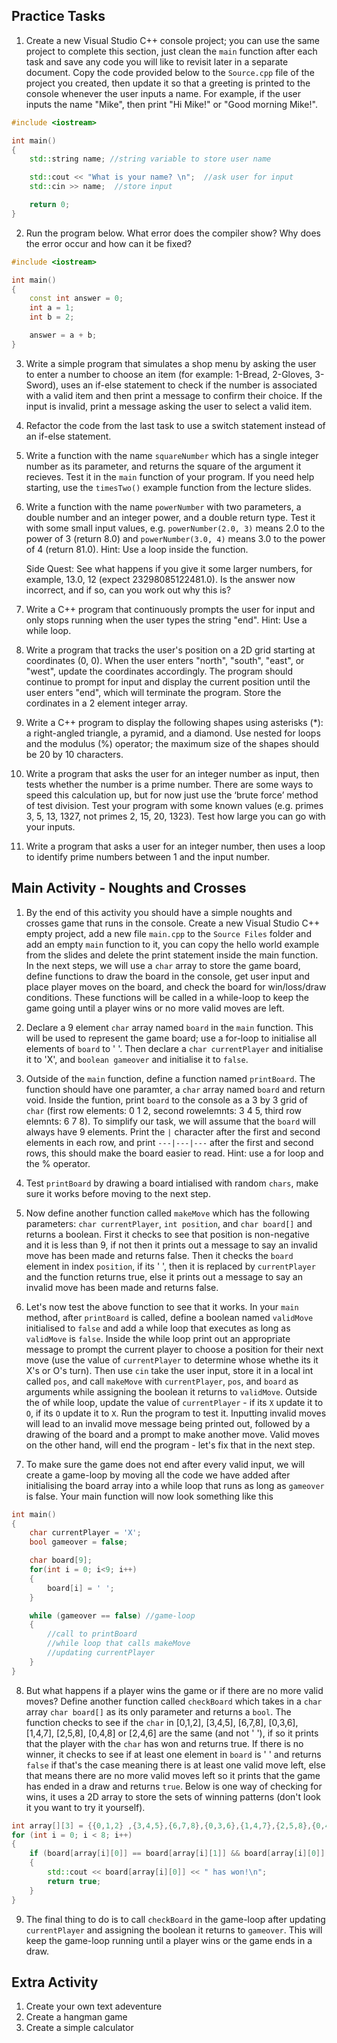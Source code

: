 Practice Tasks
--------------
1. Create a new Visual Studio C++ console project; you can use the same project to complete this section, just clean the `main` function after each task and save any code you will like to revisit later in a separate document. Copy the code provided below to the `Source.cpp` file of the project you created, then update it so that a greeting is printed to the console whenever the user inputs a name. For example, if the user inputs the name "Mike", then print "Hi Mike!" or "Good morning Mike!".
   
~~~cpp
#include <iostream>

int main()
{
	std::string name; //string variable to store user name

	std::cout << "What is your name? \n";  //ask user for input
	std::cin >> name;  //store input

	return 0;
}
~~~

2. Run the program below. What error does the compiler show? Why does the error occur and how can it be fixed?
~~~cpp
#include <iostream>

int main()
{
	const int answer = 0;
	int a = 1;
	int b = 2;

	answer = a + b;
}
~~~

3. Write a simple program that simulates a shop menu by asking the user to enter a number to choose an item (for example: 1-Bread, 2-Gloves, 3-Sword), uses an if-else statement to check if the number is associated with a valid item and then print a message to confirm their choice. If the input is invalid, print a message asking the user to select a valid item.
4. Refactor the code from the last task to use a switch statement instead of an if-else statement.
5. Write a function with the name `squareNumber` which has a single integer number as its parameter, and returns the square of the argument it recieves. Test it in the `main` function of your program. If you need help starting, use the `timesTwo()` example function from the lecture slides.
6. Write a function with the name `powerNumber` with two parameters, a double number and an integer power, and a double return type. Test it with some small input values, e.g. `powerNumber(2.0, 3)` means 2.0 to the power of 3 (return 8.0) and `powerNumber(3.0, 4)` means 3.0 to the power of 4 (return 81.0). Hint: Use a loop inside the function.

    Side Quest: See what happens if you give it some larger numbers, for example, 13.0, 12 (expect 23298085122481.0). Is the answer now incorrect, and if so, can you work out why this is?

7. Write a C++ program that continuously prompts the user for input and only stops running when the user types the string "end". Hint: Use a while loop.

8.	Write a program that tracks the user's position on a 2D grid starting at coordinates (0, 0). When the user enters "north", "south", "east", or "west", update the coordinates accordingly. The program should continue to prompt for input and display the current position until the user enters "end", which will terminate the program. Store the cordinates in a 2 element integer array.
   
9.	Write a C++ program to display the following shapes using asterisks (*): a right-angled triangle, a pyramid, and a diamond. Use nested for loops and the modulus (%) operator; the maximum size of the shapes should be 20 by 10 characters.
    
10.	Write a program that asks the user for an integer number as input, then tests whether the number is a prime number. There are some ways to speed this calculation up, but for now just use the ‘brute force’ method of test division. Test your program with some known values (e.g. primes 3, 5, 13, 1327, not primes 2, 15, 20, 1323). Test how large you can go with your inputs.

11.	Write a program that asks a user for an integer number, then uses a loop to identify prime numbers between 1 and the input number. 

Main Activity - Noughts and Crosses
------------
1. By the end of this activity you should have a simple noughts and crosses game that runs in the console. Create a new Visual Studio C++ empty project, add a new file `main.cpp` to the `Source Files` folder and add an empty `main` function to it, you can copy the hello world example from the slides and delete the print statement inside the main function. In the next steps, we will use a `char` array to store the game board, define functions to draw the board in the console, get user input and place player moves on the board, and check the board for win/loss/draw conditions. These functions will be called in a while-loop to keep the game going until a player wins or no more valid moves are left.

2. Declare a 9 element `char` array named `board` in the `main` function. This will be used to represent the game board; use a for-loop to initialise all elements of `board` to ' '. Then declare a `char currentPlayer` and initialise it to 'X', and `boolean gameover` and initialise it to `false`.

3. Outside of the `main` function, define a function named `printBoard`. The function should have one paramter, a `char` array named `board` and return void. Inside the funtion, print `board` to the console as a 3 by 3 grid of `char` (first row elements: 0 1 2, second rowelemnts: 3 4 5, third row elemnts: 6 7 8). To simplify our task, we will assume that the `board` will always have 9 elements. Print the `|` character after the first and second elements in each row, and print `---|---|---` after the first and second rows, this should make the board easier to read. Hint: use a for loop and the % operator.

4. Test `printBoard` by drawing a board intialised with random `chars`, make sure it works before moving to the next step.

5. Now define another function called `makeMove` which has the following parameters: `char currentPlayer`, `int position`, and  `char board[]` and returns a boolean. First it checks to see that position is non-negative and it is less than 9, if not then it  prints out a message to say an invalid move has been made and returns false. Then it checks the `board` element in index `position`, if its ' ', then it is replaced by `currentPlayer` and the function returns true, else it prints out a message to say an invalid move has been made and returns false.

6. Let's now test the above function to see that it works. In your `main` method, after `printBoard` is called, define a boolean named `validMove` initialised to `false` and add a while loop that executes as long as `validMove` is `false`. Inside the while loop print out an appropriate message to prompt the current player to choose a position for their next move (use the value of `currentPlayer` to determine whose whethe its it X's or O's turn). Then use `cin` take the user input, store it in a local int called `pos`, and call `makeMove` with `currentPlayer`, `pos`, and `board` as arguments while assigning the boolean it returns to `validMove`. Outside the of while loop, update the value of `currentPlayer` - if its `X` update it to `O`, if its `O` update it to `X`. Run the program to test it. Inputting invalid moves will lead to an invalid move message being printed out, followed by a drawing of the board and a prompt to make another move. Valid moves on the other hand, will end the program - let's fix that in the next step.

8. To make sure the game does not end after every valid input, we will create a game-loop by moving all the code we have added after initialising the board array into a while loop that runs as long as `gameover` is false. Your main function will now look something like this

~~~cpp
int main()
{
	char currentPlayer = 'X';
	bool gameover = false;

	char board[9];
	for(int i = 0; i<9; i++)
	{
		board[i] = ' ';
	}

	while (gameover == false) //game-loop
	{
		//call to printBoard
		//while loop that calls makeMove
		//updating currentPlayer
	}
}
~~~
8. But what happens if a player wins the game or if there are no more valid moves? Define another function called `checkBoard` which takes in a `char` array `char board[]` as its only parameter and returns a `bool`. The function checks to see if the `char` in [0,1,2], [3,4,5], [6,7,8], [0,3,6], [1,4,7], [2,5,8], [0,4,8] or [2,4,6] are the same (and not ' '), if so it prints that the player with the `char` has won and returns true. If there is no winner, it checks to see if at least one element in `board` is ' ' and returns `false` if that's the case meaning there is at least one valid move left, else that means there are no more valid moves left so it prints that the game has ended in a draw and returns `true`. Below is one way of checking for wins, it uses a 2D array to store the sets of winning patterns (don't look it you want to try it yourself).

~~~cpp
int array[][3] = {{0,1,2} ,{3,4,5},{6,7,8},{0,3,6},{1,4,7},{2,5,8},{0,4,8}, {2,4,6}};
for (int i = 0; i < 8; i++)
{
    if (board[array[i][0]] == board[array[i][1]] && board[array[i][0]] == board[array[i][2]] && board[array[i][0]] != ' ')
    {
        std::cout << board[array[i][0]] << " has won!\n";
        return true;
    }
}
~~~

9. The final thing to do is to call `checkBoard` in the game-loop after updating `currentPlayer` and assigning the boolean it returns to `gameover`. This will keep the game-loop running until a player wins or the game ends in a draw. 

Extra Activity
------------
1. Create your own text adeventure
2. Create a hangman game
3. Create a simple calculator



   

